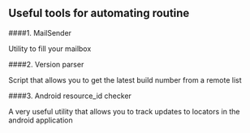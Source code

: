 ## Useful tools for automating routine
####1. MailSender

Utility to fill your mailbox

####2. Version parser

Script that allows you to get the latest build number from a remote list

####3. Android resource_id checker

A very useful utility that allows you to track updates to locators in the android application

